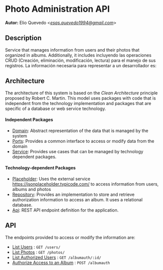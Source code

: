 # Photo Administration API
**Autor:** Elio Quevedo <*esqs.quevedo1994@gmail.com*>

## Description
Service that manages information from users and their photos that organized in albums. Additionally, it includes  incluyendo las operaciones CRUD (Creación, eliminación, modificación, lectura) para el manejo de sus registros. La información necesaria para representar a un desarrollador es:

## Architecture
The architecture of this system is based on the *Clean Architecture* principle proposed by Robert C. Martin.
This model uses packages with code that is independent from the technology implementation and packages that are specific of a database or web service technology.
#### Independent Packages
* [Domain](src/main/java/avalith/quevedo/photo/domain): Abstract representation of the data that is managed by the system
* [Ports](src/main/java/avalith/quevedo/photo/port): Provides a common interface to access or modify data from the domain
* [Service](src/main/java/avalith/quevedo/photo/service): Provides use cases that can be managed by technology dependent packages.

#### Technology-dependent Packages
* [Placeholder](src/main/java/avalith/quevedo/photo/adapter/jsonplaceholder): Uses the external service https://jsonplaceholder.typicode.com/ to access information from users, albums and photos
* [Repository](src/main/java/avalith/quevedo/photo/adapter/repository): Provides an implementation to store and retrieve authorization information to access an album. It uses a relational database.
* [Api](src/main/java/avalith/quevedo/photo/adapter/rest): REST API endpoint definition for the application. 

## API
The endpoints provided to access or modify the information are:

* [List Users](docs/api/listUsers.md) : `GET /users/`
* [List Photos](docs/api/listPhotos.md) : `GET /photos/`
* [List Authorized Users](docs/api/listPermissions.md) : `GET /albumauth/:id/`
* [Authorize Access to an Album](docs/api/addPermission.md) : `POST /albumauth`